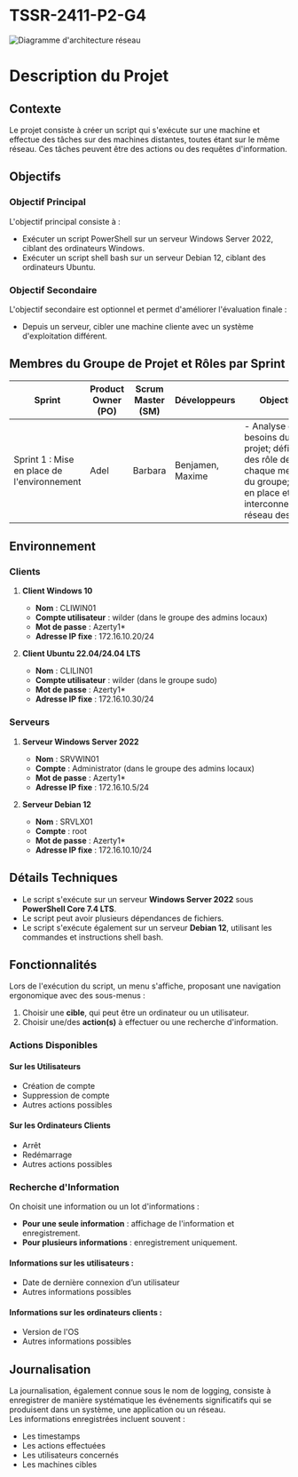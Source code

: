 # TSSR-2411-P2-G4

![Diagramme d'architecture réseau](https://miro.medium.com/v2/resize:fit:720/format:webp/1*-UvYjyI57PdZ_xC1WwSxAA.png)


# Description du Projet

## Contexte

Le projet consiste à créer un script qui s'exécute sur une machine et effectue des tâches sur des machines distantes, toutes étant sur le même réseau. Ces tâches peuvent être des actions ou des requêtes d'information.

## Objectifs

### Objectif Principal
L'objectif principal consiste à :
- Exécuter un script PowerShell sur un serveur Windows Server 2022, ciblant des ordinateurs Windows.
- Exécuter un script shell bash sur un serveur Debian 12, ciblant des ordinateurs Ubuntu.

### Objectif Secondaire
L'objectif secondaire est optionnel et permet d'améliorer l'évaluation finale :
- Depuis un serveur, cibler une machine cliente avec un système d'exploitation différent.

## Membres du Groupe de Projet et Rôles par Sprint

| Sprint                               | Product Owner (PO) | Scrum Master (SM) | Développeurs               | Objectifs                                                                                                                                     |
|--------------------------------------|--------------------|-------------------|---------------------------|-----------------------------------------------------------------------------------------------------------------------------------------------|
| Sprint 1 : Mise en place de l'environnement | Adel              | Barbara           | Benjamen, Maxime    | - Analyse des besoins du projet; définition des rôle de chaque membre du groupe; mise en place et interconnectivité réseau des VM. |


## Environnement

### Clients
1. **Client Windows 10**  
   - **Nom** : CLIWIN01  
   - **Compte utilisateur** : wilder (dans le groupe des admins locaux)  
   - **Mot de passe** : Azerty1*  
   - **Adresse IP fixe** : 172.16.10.20/24

2. **Client Ubuntu 22.04/24.04 LTS**  
   - **Nom** : CLILIN01  
   - **Compte utilisateur** : wilder (dans le groupe sudo)  
   - **Mot de passe** : Azerty1*  
   - **Adresse IP fixe** : 172.16.10.30/24

### Serveurs
1. **Serveur Windows Server 2022**  
   - **Nom** : SRVWIN01  
   - **Compte** : Administrator (dans le groupe des admins locaux)  
   - **Mot de passe** : Azerty1*  
   - **Adresse IP fixe** : 172.16.10.5/24

2. **Serveur Debian 12**  
   - **Nom** : SRVLX01  
   - **Compte** : root  
   - **Mot de passe** : Azerty1*  
   - **Adresse IP fixe** : 172.16.10.10/24

## Détails Techniques

- Le script s'exécute sur un serveur **Windows Server 2022** sous **PowerShell Core 7.4 LTS**.
- Le script peut avoir plusieurs dépendances de fichiers.
- Le script s'exécute également sur un serveur **Debian 12**, utilisant les commandes et instructions shell bash.

## Fonctionnalités

Lors de l'exécution du script, un menu s'affiche, proposant une navigation ergonomique avec des sous-menus :
1. Choisir une **cible**, qui peut être un ordinateur ou un utilisateur.
2. Choisir une/des **action(s)** à effectuer ou une recherche d'information.

### Actions Disponibles

#### Sur les Utilisateurs
- Création de compte
- Suppression de compte
- Autres actions possibles

#### Sur les Ordinateurs Clients
- Arrêt
- Redémarrage
- Autres actions possibles

### Recherche d'Information
On choisit une information ou un lot d'informations :
- **Pour une seule information** : affichage de l'information et enregistrement.
- **Pour plusieurs informations** : enregistrement uniquement.

#### Informations sur les utilisateurs :
- Date de dernière connexion d’un utilisateur  
- Autres informations possibles

#### Informations sur les ordinateurs clients :
- Version de l'OS  
- Autres informations possibles

## Journalisation

La journalisation, également connue sous le nom de logging, consiste à enregistrer de manière systématique les événements significatifs qui se produisent dans un système, une application ou un réseau.  
Les informations enregistrées incluent souvent :
- Les timestamps
- Les actions effectuées
- Les utilisateurs concernés
- Les machines cibles


